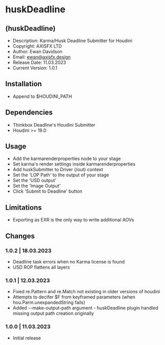 # huskDeadline

## (huskDeadline)

* Description: Karma/Husk Deadline Submitter for Houdini
* Copyright: AXISFX LTD
* Author: Ewan Davidson
* Email: ewan@axisfx.design
* Release Date: 11.03.2023
* Current Version: 1.0.1

## Installation

* Append to $HOUDINI_PATH

## Dependencies

* Thinkbox Deadline's Houdini Submitter
* Houdini >= 19.0

## Usage

* Add the karmarenderproperties node to your stage
* Set karma's render settings inside karmarenderproperties
* Add huskSubmitter to Driver (/out) context
* Set the 'LOP Path' to the output of your stage
* Set the 'USD output'
* Set the 'Image Output'
* Click 'Submit to Deadline' button

## Limitations

* Exporting as EXR is the only way to write additional AOVs

## Changes

### 1.0.2  |  18.03.2023

* Deadline task errors when no Karma license is found
* USD ROP flattens all layers

### 1.0.1  |  12.03.2023

* Fixed re.Pattern and re.Match not existing in older versions of houdini
* Attempts to decifer $F from keyframed parameters (when hou.Parm.unexpandedString fails)
* Added --make-output-path argument - huskDeadline plugin handled missing output path creation originally

### 1.0.0  |  11.03.2023

* Initial release